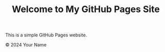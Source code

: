 <!DOCTYPE html>
<html lang="en">
<head>
    <meta charset="UTF-8">
    <meta name="viewport" content="width=device-width, initial-scale=1.0">
    <title>Your GitHub Pages Site</title>
</head>
<body>
    <header>
        <h1>Welcome to My GitHub Pages Site</h1>
    </header>
    <section>
        <p>This is a simple GitHub Pages website.</p>
    </section>
    <footer>
        <p>&copy; 2024 Your Name</p>
    </footer>
</body>
</html>
